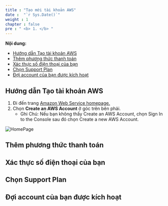 ```yaml
---
title : "Tạo mới tài khoản AWS"
date :  "`r Sys.Date()`"
weight : 1
chapter : false
pre : " <b> 1. </b> "
---
```


**Nội dung:**
- [Hướng dẫn Tạo tài khoản AWS](#hướng-dẫn-tạo-tài-khoản-aws)
- [Thêm phương thức thanh toán](#thêm-phương-thức-thanh-toán)
- [Xác thực số điện thoại của bạn](#xác-thực-số-điện-thoại-của-bạn)
- [Chọn Support Plan](#chọn-support-plan)
- [Đợi account của bạn được kích hoạt](#đợi-account-của-bạn-được-kích-hoạt)


## Hướng dẫn Tạo tài khoản AWS
1. Đi đến trang [Amazon Web Service homepage.](https://aws.amazon.com/)
2. Chọn **Create an AWS Account** ở góc trên bên phải.
   - Ghi Chú: Nếu bạn không thấy Create an AWS Account, chọn Sign In to the Console sau đó chọn Create a new AWS Account.

![HomePage](/images/1.CreateNewAWSAccount/create-account.png)
## Thêm phương thức thanh toán

## Xác thực số điện thoại của bạn

## Chọn Support Plan

## Đợi account của bạn được kích hoạt
